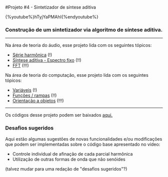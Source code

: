 #Projeto #4 - Sintetizador de síntese aditiva

{%youtube%}hTyjYaPMAhI{%endyoutube%}

### Construção de um sintetizador via algoritmo de síntese aditiva.

---
Na área de teoria do áudio, esse projeto lida com os seguintes tópicos:

* [Série harmônica](audio_relacaoFormaOndaSerHarm.md) (!)
* [Síntese aditiva - Espectro fixo](audio_aditiva_espcFixo.md) (!!)
* [FFT](audio_dft.md) (!!!)
<p>

Na área de teoria do computação, esse projeto lida com os seguintes tópicos:

* [Variáveis](prog_variaveis.md) (!)
* [Funções / rampas](prog_funcoes.md) (!!)
* [Orientação a objetos](prog_oop.md) (!!!)
---

Os códigos desse projeto podem ser baixados [aqui.]()

### Desafios sugeridos
Aqui estão algumas sugestões de novas funcionalidades e/ou modificações que podem ser implementadas sobre o código base apresentado no vídeo:
- Controle individual de afinação de cada parcial harmônica
- Utilização de outras formas de onda que não senóides

(talvez mudar para uma redação de "desafios sugeridos"?)